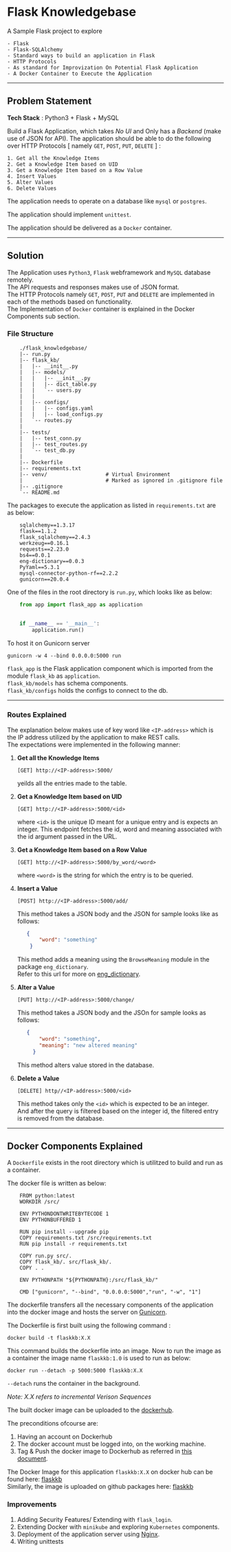# Flask Knowledgebase 


A Sample Flask project to explore 

    - Flask 
    - Flask-SQLAlchemy 
    - Standard ways to build an application in Flask
    - HTTP Protocols
    - As standard for Improvization On Potential Flask Application 
    - A Docker Container to Execute the Application
    
---


## Problem Statement

**Tech Stack** : Python3 + Flask + MySQL 

Build a Flask Application, which takes *No UI* and Only has a *Backend* (make use of JSON for API).
The application should be able to do the following over HTTP Protocols \[ namely `GET`, `POST`, `PUT`, `DELETE` ] : 

    1. Get all the Knowledge Items
    2. Get a Knowledge Item based on UID
    3. Get a Knowledge Item based on a Row Value
    4. Insert Values 
    5. Alter Values 
    6. Delete Values


The application needs to operate on a database like `mysql` or `postgres`. 

The application should implement `unittest`. 

The application should be delivered as a `Docker` container.

___

## Solution

The Application uses `Python3`, `Flask` webframework and `MySQL` database remotely.  
The API requests and responses makes use of JSON format.  
The HTTP Protocols namely `GET`, `POST`, `PUT` and `DELETE` are implemented in each of the methods based on functionality.  
The Implementation of `Docker` container is explained in the Docker Components sub section.  


### File Structure 
    
```
    ./flask_knowledgebase/
    |-- run.py
    |-- flask_kb/
    |   |-- __init__.py
    |   |-- models/
    |   |   |-- __init__.py
    |   |   |-- dict_table.py
    |   |   `-- users.py
    |   |
    |   |-- configs/
    |   |   |-- configs.yaml
    |   |   |-- load_configs.py
    |   `-- routes.py
    |
    |-- tests/
    |   |-- test_conn.py
    |   |-- test_routes.py
    |   `-- test_db.py
    |
    |-- Dockerfile
    |-- requirements.txt
    |-- venv/                   # Virtual Environment 
    |                           # Marked as ignored in .gitignore file
    |-- .gitignore
    `-- README.md
```


The packages to execute the application as listed in `requirements.txt` are as below: 

```
    sqlalchemy==1.3.17
    flask==1.1.2
    flask_sqlalchemy==2.4.3
    werkzeug==0.16.1
    requests==2.23.0
    bs4==0.0.1
    eng-dictionary==0.0.3
    PyYaml==5.3.1
    mysql-connector-python-rf==2.2.2
    gunicorn==20.0.4
```

One of the files in the root directory is `run.py`, which looks like as below: 

```python 
    from app import flask_app as application
    
    
    if __name__ == '__main__':
        application.run()
```

To host it on Gunicorn server  
   
    gunicorn -w 4 --bind 0.0.0.0:5000 run
 

`flask_app` is the Flask application component which is imported from the module `flask_kb` as `application`.  
`flask_kb/models` has schema components.  
`flask_kb/configs` holds the configs to connect to the db. 


___

### Routes Explained
The explanation below makes use of key word like `<IP-address>` which is the IP address utilized by the application to make REST calls.  
The expectations were implemented in the following manner: 

1. **Get all the Knowledge Items**

    ```[GET] http://<IP-address>:5000/ ```
    
    yeilds all the entries made to the table. 
    
2. **Get a Knowledge Item based on UID**
    
    ```[GET] http://<IP-address>:5000/<id>```
    
    where `<id>` is the unique ID meant for a unique entry and is expects an integer.
    This endpoint fetches the id, word and meaning associated with the id argument passed in the URL. 
    
3. **Get a Knowledge Item based on a Row Value**

    ```[GET] http://<IP-address>:5000/by_word/<word>```
    
    where `<word>` is the string for which the entry is to be queried. 
    
4. **Insert a Value**

    ```[POST] http://<IP-address>:5000/add/```
    
    This method takes a JSON body and the JSON for sample looks like as follows: 
    
    ```json
       {
           "word": "something"
        }   
   ```
   
   This method adds a meaning using the `BrowseMeaning` module in the package `eng_dictionary`.  
   Refer to this url for more on [eng_dictionary](https://github.com/sharmasourab93/eng_dictionary). 

5. **Alter a Value** 

    ```[PUT] http://<IP-address>:5000/change/```
    
    This method takes a JSON body and the JSOn for sample looks as follows: 
    
    ```json
       {
           "word": "something", 
           "meaning": "new altered meaning"
         } 
   ```
   
   This method alters value stored in the database. 
 
6. **Delete a Value**
    
    ```[DELETE] http//<IP-address>:5000/<id>```
    
    This method takes only the `<id>` which is expected to be an integer.   
    And after the query is filtered based on the integer id, the filtered entry is removed from the database.
    
___    
    
## Docker Components Explained

A `Dockerfile` exists in the root directory which is utilitzed to build and run as a container.

The docker file is written as below: 

```
    FROM python:latest
    WORKDIR /src/

    ENV PYTHONDONTWRITEBYTECODE 1
    ENV PYTHONBUFFERED 1

    RUN pip install --upgrade pip
    COPY requirements.txt /src/requirements.txt
    RUN pip install -r requirements.txt

    COPY run.py src/.
    COPY flask_kb/. src/flask_kb/.
    COPY . .
    
    ENV PYTHONPATH "${PYTHONPATH}:/src/flask_kb/"

    CMD ["gunicorn", "--bind", "0.0.0.0:5000","run", "-w", "1"]
``` 
    
The dockerfile transfers all the necessary components of the application into the docker image and hosts the server on [Gunicorn](https://gunicorn.org/).


The Dockerfile is first built using the following command : 
    
    docker build -t flaskkb:X.X 


This command builds the dockerfile into an image. Now to run the image as a container the image name `flaskkb:1.0` is used to run as below:
   
    docker run --detach -p 5000:5000 flaskkb:X.X

   `--detach` runs the container in the background. 

*Note: X.X refers to incremental Verison Sequences*   


The built docker image can be uploaded to the [dockerhub](hub.docker.com).   

The preconditions ofcourse are:  
1. Having an account on Dockerhub  
2. The docker account must be logged into, on the working machine.  
3. Tag & Push the docker image to Dockerhub as referred in [this document](https://docs.docker.com/docker-hub/repos/).  


The Docker Image for this application `flaskkb:X.X` on docker hub can be found here: [flaskkb](https://hub.docker.com/repository/docker/sharmasourab93/flaskkb)  
Similarly, the image is uploaded on github packages here: [flaskkb](https://github.com/sharmasourab93/flask_knowledgebase/packages)


### Improvements 

1. Adding Security Features/ Extending with `flask_login`. 
2. Extending Docker with `minikube` and exploring `Kubernetes` components.
3. Deployment of the application server using [Nginx](https://www.nginx.com/).
4. Writing unittests
